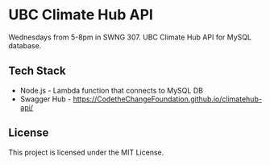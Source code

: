 # UBC Climate Hub API

Wednesdays from 5-8pm in SWNG 307.
UBC Climate Hub API for MySQL database.

## Tech Stack
- Node.js - Lambda function that connects to MySQL DB
- Swagger Hub - https://CodetheChangeFoundation.github.io/climatehub-api/

## License
This project is licensed under the MIT License.
